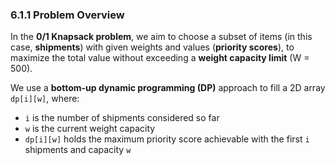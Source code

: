 ### 6.1.1 Problem Overview

In the **0/1 Knapsack problem**, we aim to choose a subset of items (in this case, **shipments**) with given weights and values (**priority scores**), to maximize the total value without exceeding a **weight capacity limit** (W = 500).

We use a **bottom-up dynamic programming (DP)** approach to fill a 2D array `dp[i][w]`, where:

- `i` is the number of shipments considered so far  
- `w` is the current weight capacity  
- `dp[i][w]` holds the maximum priority score achievable with the first `i` shipments and capacity `w`
